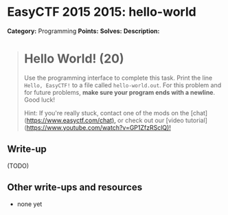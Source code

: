 # EasyCTF 2015 2015: hello-world

**Category:** Programming
**Points:** 
**Solves:** 
**Description:**

> # Hello World! (20)
> 
> 
> Use the programming interface to complete this task. Print the line `Hello, EasyCTF!` to a file called `hello-world.out`. For this problem and for future problems,&nbsp;**make sure your program ends with a newline**. Good luck!
> 
> 
> Hint: If you're really stuck, contact one of the mods on the [chat](<https://www.easyctf.com/chat),> or check out our [video tutorial](<https://www.youtube.com/watch?v=GP1ZfzRSclQ)!>


## Write-up

(TODO)

## Other write-ups and resources

* none yet
